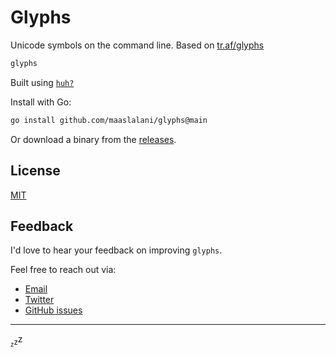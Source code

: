 # Glyphs

Unicode symbols on the command line. Based on [tr.af/glyphs](https://tr.af/glyphs/)

```bash
glyphs
```

Built using [`huh?`](https://github.com/charmbracelet/huh)

Install with Go:

```sh
go install github.com/maaslalani/glyphs@main
```

Or download a binary from the [releases](https://github.com/maaslalani/glyphs/releases).

## License

[MIT](https://github.com/maaslalani/glyphs/blob/master/LICENSE)

## Feedback

I'd love to hear your feedback on improving `glyphs`.

Feel free to reach out via:
* [Email](mailto:maas@lalani.dev)
* [Twitter](https://twitter.com/maaslalani)
* [GitHub issues](https://github.com/maaslalani/glyphs/issues/new)

---

<sub><sub>z</sub></sub><sub>z</sub>z

